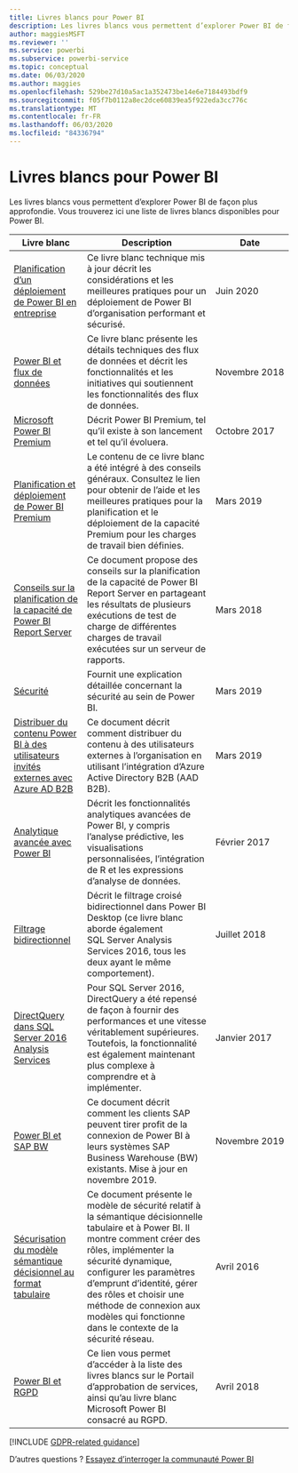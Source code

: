 ```yaml
---
title: Livres blancs pour Power BI
description: Les livres blancs vous permettent d’explorer Power BI de façon plus approfondie.
author: maggiesMSFT
ms.reviewer: ''
ms.service: powerbi
ms.subservice: powerbi-service
ms.topic: conceptual
ms.date: 06/03/2020
ms.author: maggies
ms.openlocfilehash: 529be27d10a5ac1a352473be14e6e7184493bdf9
ms.sourcegitcommit: f05f7b0112a8ec2dce60839ea5f922eda3cc776c
ms.translationtype: MT
ms.contentlocale: fr-FR
ms.lasthandoff: 06/03/2020
ms.locfileid: "84336794"
---
```

# <a name="whitepapers-for-power-bi"></a>Livres blancs pour Power BI

Les livres blancs vous permettent d’explorer Power BI de façon plus approfondie. Vous trouverez ici une liste de livres blancs disponibles pour Power BI.

| Livre blanc | Description | Date |
| --- | --- | --- |
| [Planification d’un déploiement de Power BI en entreprise](https://aka.ms/PBIEnterpriseDeploymentWP) |Ce livre blanc technique mis à jour décrit les considérations et les meilleures pratiques pour un déploiement de Power BI d’organisation performant et sécurisé. | Juin 2020 |
| [Power BI et flux de données](https://go.microsoft.com/fwlink/?linkid=2034388&clcid=0x409)| Ce livre blanc présente les détails techniques des flux de données et décrit les fonctionnalités et les initiatives qui soutiennent les fonctionnalités des flux de données. | Novembre 2018 |
| [Microsoft Power BI Premium](https://aka.ms/pbipremiumwhitepaper) |Décrit Power BI Premium, tel qu’il existe à son lancement et tel qu’il évoluera. | Octobre 2017 |
| [Planification et déploiement de Power BI Premium](whitepaper-powerbi-premium-deployment.md)| Le contenu de ce livre blanc a été intégré à des conseils généraux. Consultez le lien pour obtenir de l’aide et les meilleures pratiques pour la planification et le déploiement de la capacité Premium pour les charges de travail bien définies.| Mars 2019 |
| [Conseils sur la planification de la capacité de Power BI Report Server](../report-server/capacity-planning.md) |Ce document propose des conseils sur la planification de la capacité de Power BI Report Server en partageant les résultats de plusieurs exécutions de test de charge de différentes charges de travail exécutées sur un serveur de rapports. | Mars 2018 |
| [Sécurité](../admin/service-admin-power-bi-security.md) |Fournit une explication détaillée concernant la sécurité au sein de Power BI. | Mars 2019 |
| [Distribuer du contenu Power BI à des utilisateurs invités externes avec Azure AD B2B](../guidance/whitepaper-azure-b2b-power-bi.md)|Ce document décrit comment distribuer du contenu à des utilisateurs externes à l’organisation en utilisant l’intégration d’Azure Active Directory B2B (AAD B2B).| Mars 2019 |
| [Analytique avancée avec Power BI](https://info.microsoft.com/advanced-analytics-with-power-bi.html?Is=Website) |Décrit les fonctionnalités analytiques avancées de Power BI, y compris l’analyse prédictive, les visualisations personnalisées, l’intégration de R et les expressions d’analyse de données. | Février 2017 |
| [Filtrage bidirectionnel](../transform-model/desktop-bidirectional-filtering.md) |Décrit le filtrage croisé bidirectionnel dans Power BI Desktop (ce livre blanc aborde également SQL Server Analysis Services 2016, tous les deux ayant le même comportement). | Juillet 2018 |
| [DirectQuery dans SQL Server 2016 Analysis Services](https://blogs.msdn.microsoft.com/analysisservices/2017/04/06/directquery-in-sql-server-2016-analysis-services-whitepaper/) |Pour SQL Server 2016, DirectQuery a été repensé de façon à fournir des performances et une vitesse véritablement supérieures. Toutefois, la fonctionnalité est également maintenant plus complexe à comprendre et à implémenter. | Janvier 2017 |
| [Power BI et SAP BW](https://aka.ms/powerbiandsapbw)| Ce document décrit comment les clients SAP peuvent tirer profit de la connexion de Power BI à leurs systèmes SAP Business Warehouse (BW) existants. Mise à jour en novembre 2019.| Novembre 2019 |
| [Sécurisation du modèle sémantique décisionnel au format tabulaire](https://download.microsoft.com/download/D/2/0/D20E1C5F-72EA-4505-9F26-FEF9550EFD44/Securing%20the%20Tabular%20BI%20Semantic%20Model.docx) |Ce document présente le modèle de sécurité relatif à la sémantique décisionnelle tabulaire et à Power BI. Il montre comment créer des rôles, implémenter la sécurité dynamique, configurer les paramètres d’emprunt d’identité, gérer des rôles et choisir une méthode de connexion aux modèles qui fonctionne dans le contexte de la sécurité réseau. | Avril 2016 |
| [Power BI et RGPD](https://aka.ms/power-bi-gdpr-whitepaper)| Ce lien vous permet d’accéder à la liste des livres blancs sur le Portail d’approbation de services, ainsi qu’au livre blanc Microsoft Power BI consacré au RGPD. | Avril 2018 |

[!INCLUDE [GDPR-related guidance](../includes/gdpr-hybrid-note.md)]

D’autres questions ? [Essayez d’interroger la communauté Power BI](https://community.powerbi.com/)
